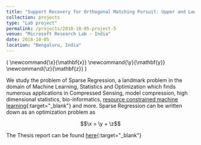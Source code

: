 ```yaml
---
title: "Support Recovery for Orthogonal Matching Pursuit: Upper and Lower bounds"
collection: projects
type: "Lab project"
permalink: /projects/2018-10-05-project-5
venue: "Microsoft Research Lab - India"
date: 2018-10-05
location: "Bengaluru, India"
---
```


\(
	\newcommand{\x}{\mathbf{x}}
	\newcommand{\y}{\mathbf{y}}
	\newcommand{\z}{\mathbf{z}}
\)

We study the problem of Sparse Regression, a landmark problem in the domain of Machine Learning, Statistics and Optimization which finds numerous applications in Compressed Sensing, model compression, high dimensional statistics, bio-informatics, [resource constrained machine learning](https://www.microsoft.com/en-us/research/project/resource-efficient-ml-for-the-edge-and-endpoint-iot-devices/){:target="_blank"} and more. Sparse Regression can be written down as an optimization problem as

```math #SparseRegression
\x = \y + \z
```

The Thesis report can be found [here](){:target="_blank"}